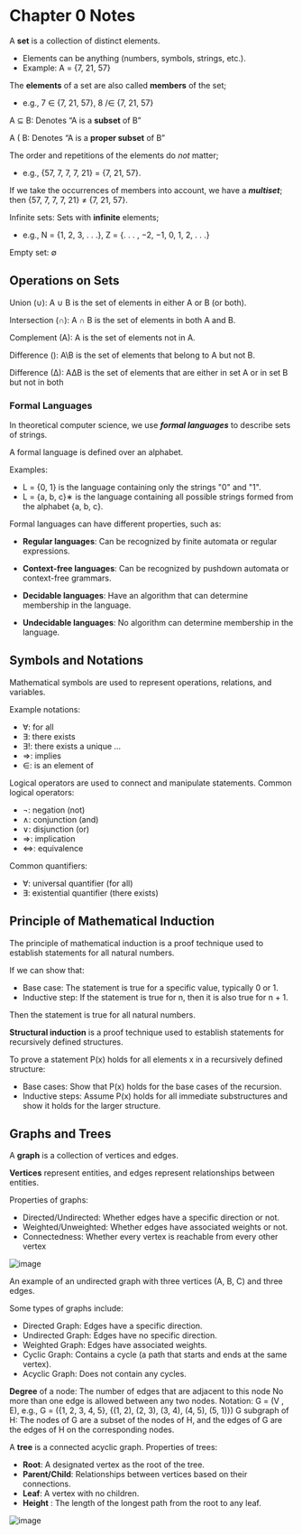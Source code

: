 # Chapter 0 Notes

A **set** is a collection of distinct elements.
 - Elements can be anything (numbers, symbols, strings, etc.).
 - Example: A = {7, 21, 57}

The **elements** of a set are also called **members** of the set;
- e.g., 7 ∈ {7, 21, 57}, 8 /∈ {7, 21, 57}

A ⊆ B: Denotes “A is a **subset** of B”

A ( B: Denotes “A is a **proper subset** of B”

The order and repetitions of the elements do *not* matter;
- e.g., {57, 7, 7, 7, 21} = {7, 21, 57}.

If we take the occurrences of members into account, we have a ***multiset***;
then {57, 7, 7, 7, 21} ≠ {7, 21, 57}.

Infinite sets: Sets with **infinite** elements;
- e.g., N = {1, 2, 3, . . .}, Z = {. . . , −2, −1, 0, 1, 2, . . .}

Empty set: ∅

## Operations on Sets
Union (∪): A ∪ B is the set of elements in either A or B (or both).

Intersection (∩): A ∩ B is the set of elements in both A and B.

Complement (A): A is the set of elements not in A.

Difference (\): A\B is the set of elements that belong to A but not B.

Difference (∆): A∆B is the set of elements that are either in set A or
in set B but not in both

### Formal Languages
In theoretical computer science, we use ***formal languages*** to describe sets of strings.

A formal language is defined over an alphabet.

Examples:
 - L = {0, 1} is the language containing only the strings "0" and "1".
 - L = {a, b, c}∗ is the language containing all possible strings formed from
the alphabet {a, b, c}.

Formal languages can have different properties, such as:

- **Regular languages**: Can be recognized by finite automata or regular
expressions.

- **Context-free languages**: Can be recognized by pushdown automata
or context-free grammars.

- **Decidable languages**: Have an algorithm that can determine
membership in the language.

- **Undecidable languages**: No algorithm can determine membership in
the language.

## Symbols and Notations
Mathematical symbols are used to represent operations, relations, and
variables.

Example notations:
- ∀: for all
- ∃: there exists
- ∃!: there exists a unique ...
- ⇒: implies
- ∈: is an element of

Logical operators are used to connect and manipulate statements.
Common logical operators:

- ¬: negation (not)
- ∧: conjunction (and)
- ∨: disjunction (or)
- ⇒: implication
- ⇔: equivalence

Common quantifiers:
- ∀: universal quantifier (for all)
- ∃: existential quantifier (there exists)

## Principle of Mathematical Induction

The principle of mathematical induction is a proof technique used to
establish statements for all natural numbers.

If we can show that:
- Base case: The statement is true for a specific value, typically 0 or 1.
- Inductive step: If the statement is true for n, then it is also true for n + 1.

Then the statement is true for all natural numbers.

**Structural induction** is a proof technique used to establish statements for
recursively defined structures.

To prove a statement P(x) holds for all elements x in a recursively defined
structure:

- Base cases: Show that P(x) holds for the base cases of the recursion.
- Inductive steps: Assume P(x) holds for all immediate substructures and show it holds for the larger structure.

## Graphs and Trees

A **graph** is a collection of vertices and edges.

**Vertices** represent entities, and edges represent relationships between
entities.

Properties of graphs:
- Directed/Undirected: Whether edges have a specific direction or not.
- Weighted/Unweighted: Whether edges have associated weights or
not.
- Connectedness: Whether every vertex is reachable from every other
vertex

![image](https://github.com/user-attachments/assets/876af5bf-2467-4648-b562-7f052cc25b53)

An example of an undirected graph with three vertices (A, B, C) and three
edges.

Some types of graphs include:
- Directed Graph: Edges have a specific direction.
- Undirected Graph: Edges have no specific direction.
- Weighted Graph: Edges have associated weights.
- Cyclic Graph: Contains a cycle (a path that starts and ends at the
same vertex).
- Acyclic Graph: Does not contain any cycles.

**Degree** of a node: The number of edges that are adjacent to this node
No more than one edge is allowed between any two nodes.
Notation: G = (V , E),
e.g., G = ({1, 2, 3, 4, 5}, {(1, 2), (2, 3), (3, 4), (4, 5), (5, 1)})
G subgraph of H: The nodes of G are a subset of the nodes of H, and
the edges of G are the edges of H on the corresponding nodes.

A **tree** is a connected acyclic graph.
Properties of trees:
- **Root**: A designated vertex as the root of the tree.
- **Parent/Child**: Relationships between vertices based on their
connections.
- **Leaf**: A vertex with no children.
- **Height** : The length of the longest path from the root to any leaf.

![image](https://github.com/user-attachments/assets/2ea3d727-7764-4b9c-8867-caae4e6577e0)

